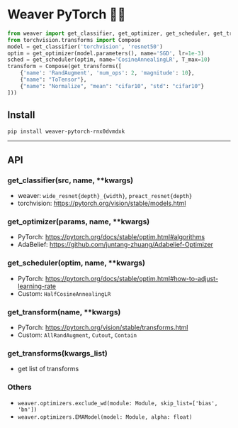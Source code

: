 # Weaver PyTorch 🧶🧵

```python
from weaver import get_classifier, get_optimizer, get_scheduler, get_transforms
from torchvision.transforms import Compose
model = get_classifier('torchvision', 'resnet50')
optim = get_optimizer(model.parameters(), name='SGD', lr=1e-3)
sched = get_scheduler(optim, name='CosineAnnealingLR', T_max=10)
transform = Compose(get_transforms([
    {'name': 'RandAugment', 'num_ops': 2, 'magnitude': 10},
    {"name": "ToTensor"},
    {"name": "Normalize", "mean": "cifar10", "std": "cifar10"}
]))
```

## Install
```bash
pip install weaver-pytorch-rnx0dvmdxk
```

---------------------------------------

## API
### get_classifier(src, name, **kwargs)
- weaver: `wide_resnet{depth}_{width}`, `preact_resnet{depth}`
- torchvision: https://pytorch.org/vision/stable/models.html

### get_optimizer(params, name, **kwargs)
- PyTorch: https://pytorch.org/docs/stable/optim.html#algorithms
- AdaBelief: https://github.com/juntang-zhuang/Adabelief-Optimizer

### get_scheduler(optim, name, **kwargs)
- PyTorch: https://pytorch.org/docs/stable/optim.html#how-to-adjust-learning-rate
- Custom: `HalfCosineAnnealingLR`

### get_transform(name, **kwargs)
- PyTorch: https://pytorch.org/vision/stable/transforms.html
- Custom: `AllRandAugment`, `Cutout`, `Contain`

### get_transforms(kwargs_list)
- get list of transforms

### Others
- `weaver.optimizers.exclude_wd(module: Module, skip_list=['bias', 'bn'])`
- `weaver.optimizers.EMAModel(model: Module, alpha: float)`
